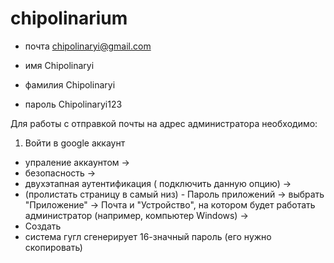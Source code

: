 # chipolinarium

- почта chipolinaryi@gmail.com

- имя  Chipolinaryi
- фамилия Chipolinaryi
- пароль Chipolinaryi123

Для работы с отправкой почты на адрес администратора необходимо:

1.  Войти в google аккаунт

- упраление аккаунтом ->
- безопасность ->
- двухэтапная аутентификация ( подключить данную опцию) ->
- (пролистать страницу в самый низ) - Пароль приложений ->
  выбрать "Приложение" -> Почта и "Устройство", на котором будет работать администратор (например, компьютер Windows) ->
- Создать
- система гугл сгенерирует 16-значный пароль (его нужно скопировать)
